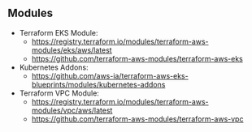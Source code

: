## Modules

- Terraform EKS Module:
  - https://registry.terraform.io/modules/terraform-aws-modules/eks/aws/latest
  - https://github.com/terraform-aws-modules/terraform-aws-eks
- Kubernetes Addons:
  - https://github.com/aws-ia/terraform-aws-eks-blueprints/modules/kubernetes-addons
- Terraform VPC Module:
  - https://registry.terraform.io/modules/terraform-aws-modules/vpc/aws/latest
  - https://github.com/terraform-aws-modules/terraform-aws-vpc  
  
